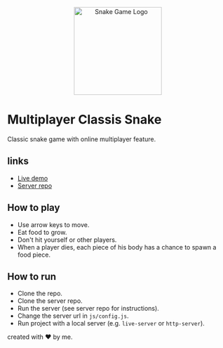 <!-- Classic snake game with online multiplayer feature -->
<!-- Centered logo image -->
<p align="center">
  <img src="https://raw.githubusercontent.com/Vavarine/snake-front/master/assets/logo.png" alt="Snake Game Logo" width="200" />
</p>

# Multiplayer Classis Snake

Classic snake game with online multiplayer feature.

## links

- [Live demo](https://github.com/Vavarine/snake-web)
- [Server repo](https://github.com/Vavarine/snake-server)

## How to play

- Use arrow keys to move.
- Eat food to grow.
- Don't hit yourself or other players.
- When a player dies, each piece of his body has a chance to spawn a food piece.

## How to run

- Clone the repo.
- Clone the server repo.
- Run the server (see server repo for instructions).
- Change the server url in `js/config.js`.
- Run project with a local server (e.g. `live-server` or `http-server`).

created with ❤️ by me.
